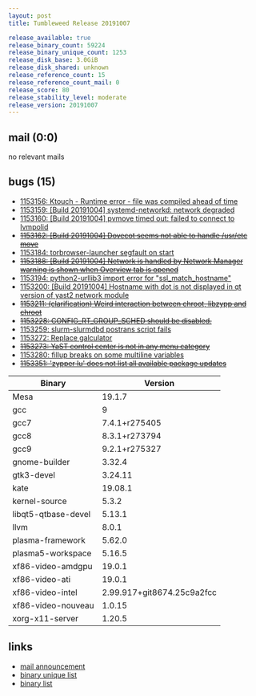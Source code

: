 ```yaml
---
layout: post
title: Tumbleweed Release 20191007

release_available: true
release_binary_count: 59224
release_binary_unique_count: 1253
release_disk_base: 3.0GiB
release_disk_shared: unknown
release_reference_count: 15
release_reference_count_mail: 0
release_score: 80
release_stability_level: moderate
release_version: 20191007
---
```


## mail (0:0)

no relevant mails

## bugs (15)

<!--more-->

- [1153156: Ktouch - Runtime error - file was compiled ahead of time](https://bugzilla.opensuse.org/show_bug.cgi?id=1153156)
- [1153159: \[Build 20191004\] systemd-networkd: network degraded](https://bugzilla.opensuse.org/show_bug.cgi?id=1153159)
- [1153160: \[Build 20191004\] pvmove timed out: failed to connect to lvmpolid](https://bugzilla.opensuse.org/show_bug.cgi?id=1153160)
- ~~[1153162: \[Build 20191004\] Dovecot seems not able to handle /usr/etc move](https://bugzilla.opensuse.org/show_bug.cgi?id=1153162)~~
- [1153184: torbrowser-launcher segfault on start](https://bugzilla.opensuse.org/show_bug.cgi?id=1153184)
- ~~[1153188: \[Build 20191004\] Network is handled by Network Manager warning is shown when Overview tab is opened](https://bugzilla.opensuse.org/show_bug.cgi?id=1153188)~~
- [1153194: python2-urllib3 import error for "ssl_match_hostname"](https://bugzilla.opensuse.org/show_bug.cgi?id=1153194)
- [1153200: \[Build 20191004\] Hostname with dot is not displayed in qt version of yast2 network module](https://bugzilla.opensuse.org/show_bug.cgi?id=1153200)
- ~~[1153211: (clarification) Weird interaction between chroot, libzypp and chroot](https://bugzilla.opensuse.org/show_bug.cgi?id=1153211)~~
- ~~[1153228: CONFIG_RT_GROUP_SCHED should be disabled.](https://bugzilla.opensuse.org/show_bug.cgi?id=1153228)~~
- [1153259: slurm-slurmdbd postrans script fails](https://bugzilla.opensuse.org/show_bug.cgi?id=1153259)
- [1153272: Replace galculator](https://bugzilla.opensuse.org/show_bug.cgi?id=1153272)
- ~~[1153273: YaST control center is not in any menu category](https://bugzilla.opensuse.org/show_bug.cgi?id=1153273)~~
- [1153280: fillup breaks on some multiline variables](https://bugzilla.opensuse.org/show_bug.cgi?id=1153280)
- ~~[1153351: 'zypper lu' does not list all available package updates](https://bugzilla.opensuse.org/show_bug.cgi?id=1153351)~~

Binary | Version
--- | ---
Mesa | 19.1.7
gcc | 9
gcc7 | 7.4.1+r275405
gcc8 | 8.3.1+r273794
gcc9 | 9.2.1+r275327
gnome-builder | 3.32.4
gtk3-devel | 3.24.11
kate | 19.08.1
kernel-source | 5.3.2
libqt5-qtbase-devel | 5.13.1
llvm | 8.0.1
plasma-framework | 5.62.0
plasma5-workspace | 5.16.5
xf86-video-amdgpu | 19.0.1
xf86-video-ati | 19.0.1
xf86-video-intel | 2.99.917+git8674.25c9a2fcc
xf86-video-nouveau | 1.0.15
xorg-x11-server | 1.20.5

## links

- [mail announcement](https://lists.opensuse.org/opensuse-factory/2019-10/msg00068.html)
- [binary unique list](http://download.opensuse.org/history/20191007/rpm.unique.list)
- [binary list](http://download.opensuse.org/history/20191007/rpm.list)
